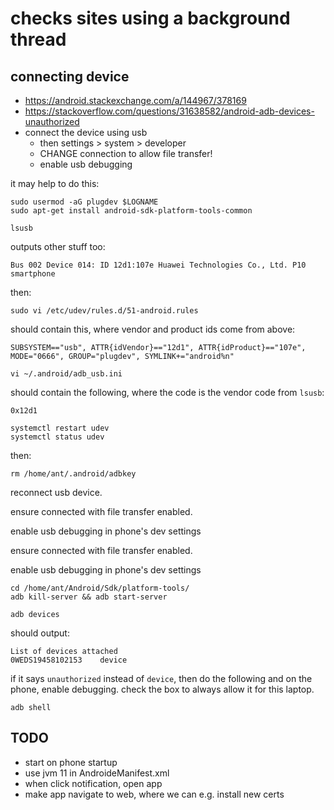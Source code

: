 # checks sites using a background thread

## connecting device

- https://android.stackexchange.com/a/144967/378169
- https://stackoverflow.com/questions/31638582/android-adb-devices-unauthorized
- connect the device using usb
  - then settings > system > developer
  - CHANGE connection to allow file transfer!
  - enable usb debugging

it may help to do this:

    sudo usermod -aG plugdev $LOGNAME
    sudo apt-get install android-sdk-platform-tools-common

    lsusb

outputs other stuff too:

    Bus 002 Device 014: ID 12d1:107e Huawei Technologies Co., Ltd. P10 smartphone

then:

    sudo vi /etc/udev/rules.d/51-android.rules

should contain this, where vendor and product ids come from above:

    SUBSYSTEM=="usb", ATTR{idVendor}=="12d1", ATTR{idProduct}=="107e", MODE="0666", GROUP="plugdev", SYMLINK+="android%n"

    vi ~/.android/adb_usb.ini

should contain the following, where the code is the vendor code from `lsusb`:

    0x12d1

    systemctl restart udev
    systemctl status udev

then:

    rm /home/ant/.android/adbkey

reconnect usb device.

ensure connected with file transfer enabled.

enable usb debugging in phone's dev settings

ensure connected with file transfer enabled.

enable usb debugging in phone's dev settings

    cd /home/ant/Android/Sdk/platform-tools/
    adb kill-server && adb start-server

    adb devices

should output:

    List of devices attached
    0WEDS19458102153	device

if it says `unauthorized` instead of `device`, then do the following and on the phone, enable debugging. check the box to always allow it for this laptop.

    adb shell

## TODO

- start on phone startup
- use jvm 11 in AndroideManifest.xml
- when click notification, open app
- make app navigate to web, where we can e.g. install new certs
